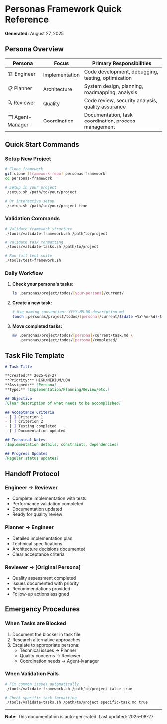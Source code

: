 # Personas Framework Quick Reference

**Generated:** August 27, 2025

## Persona Overview

| Persona | Focus | Primary Responsibilities |
|---------|-------|-------------------------|
| 🏗️ Engineer | Implementation | Code development, debugging, testing, optimization |
| 📋 Planner | Architecture | System design, planning, roadmapping, analysis |
| 🔍 Reviewer | Quality | Code review, security analysis, quality assurance |
| 🗂️ Agent-Manager | Coordination | Documentation, task coordination, process management |

## Quick Start Commands

### Setup New Project
```bash
# Clone framework
git clone [framework-repo] personas-framework
cd personas-framework

# Setup in your project
./setup.sh /path/to/your/project

# Or interactive setup
./setup.sh /path/to/your/project true
```

### Validation Commands
```bash
# Validate framework structure
./tools/validate-framework.sh /path/to/project

# Validate task formatting
./tools/validate-tasks.sh /path/to/project

# Run full test suite
./tools/test-framework.sh
```

### Daily Workflow

1. **Check your persona's tasks:**
   ```bash
   ls .personas/project/todos/[your-persona]/current/
   ```

2. **Create a new task:**
   ```bash
   # Use naming convention: YYYY-MM-DD-description.md
   touch .personas/project/todos/[persona]/current/$(date +%Y-%m-%d)-task-name.md
   ```

3. **Move completed tasks:**
   ```bash
   mv .personas/project/todos/[persona]/current/task.md \
      .personas/project/todos/[persona]/completed/
   ```

## Task File Template

```markdown
# Task Title

**Created:** 2025-08-27
**Priority:** HIGH/MEDIUM/LOW
**Assigned:** [Persona]
**Type:** [Implementation/Planning/Review/etc.]

## Objective
[Clear description of what needs to be accomplished]

## Acceptance Criteria
- [ ] Criterion 1
- [ ] Criterion 2
- [ ] Testing completed
- [ ] Documentation updated

## Technical Notes
[Implementation details, constraints, dependencies]

## Progress Updates
[Regular status updates]
```

## Handoff Protocol

### Engineer → Reviewer
- Complete implementation with tests
- Performance validation completed
- Documentation updated
- Ready for quality review

### Planner → Engineer
- Detailed implementation plan
- Technical specifications
- Architecture decisions documented
- Clear acceptance criteria

### Reviewer → [Original Persona]
- Quality assessment completed
- Issues documented with priority
- Recommendations provided
- Follow-up actions assigned

## Emergency Procedures

### When Tasks are Blocked
1. Document the blocker in task file
2. Research alternative approaches
3. Escalate to appropriate persona:
   - Technical issues → Planner
   - Quality concerns → Reviewer
   - Coordination needs → Agent-Manager

### When Validation Fails
```bash
# Fix common issues automatically
./tools/validate-framework.sh /path/to/project false true

# Check specific task formatting
./tools/validate-tasks.sh /path/to/project specific-task.md true
```

---

**Note:** This documentation is auto-generated. Last updated: 2025-08-27
